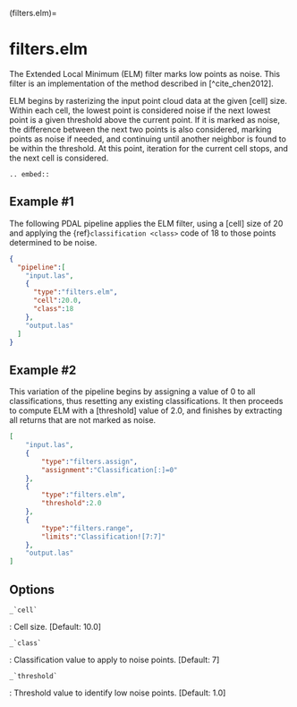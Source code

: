 (filters.elm)=

# filters.elm

The Extended Local Minimum (ELM) filter marks low points as noise. This filter
is an implementation of the method described in [^cite_chen2012].

ELM begins by rasterizing the input point cloud data at the given [cell] size.
Within each cell, the lowest point is considered noise if the next lowest point
is a given threshold above the current point. If it is marked as noise, the
difference between the next two points is also considered, marking points as
noise if needed, and continuing until another neighbor is found to be within the
threshold. At this point, iteration for the current cell stops, and the next
cell is considered.

```{eval-rst}
.. embed::
```

## Example #1

The following PDAL pipeline applies the ELM filter, using a [cell] size of 20
and
applying the {ref}`classification <class>` code of 18 to those points
determined to be noise.

```json
{
  "pipeline":[
    "input.las",
    {
      "type":"filters.elm",
      "cell":20.0,
      "class":18
    },
    "output.las"
  ]
}
```

## Example #2

This variation of the pipeline begins by assigning a value of 0 to all
classifications, thus resetting any existing classifications. It then proceeds
to compute ELM with a [threshold] value of 2.0, and finishes by extracting all
returns that are not marked as noise.

```json
[
    "input.las",
    {
        "type":"filters.assign",
        "assignment":"Classification[:]=0"
    },
    {
        "type":"filters.elm",
        "threshold":2.0
    },
    {
        "type":"filters.range",
        "limits":"Classification![7:7]"
    },
    "output.las"
]
```

## Options

`` _`cell` ``

: Cell size. \[Default: 10.0\]

`` _`class` ``

: Classification value to apply to noise points. \[Default: 7\]

`` _`threshold` ``

: Threshold value to identify low noise points. \[Default: 1.0\]

```{include} filter_opts.md
```
